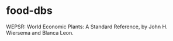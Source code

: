 # food-dbs

WEPSR: World Economic Plants: A Standard Reference, by John H. Wiersema and Blanca Leon.
